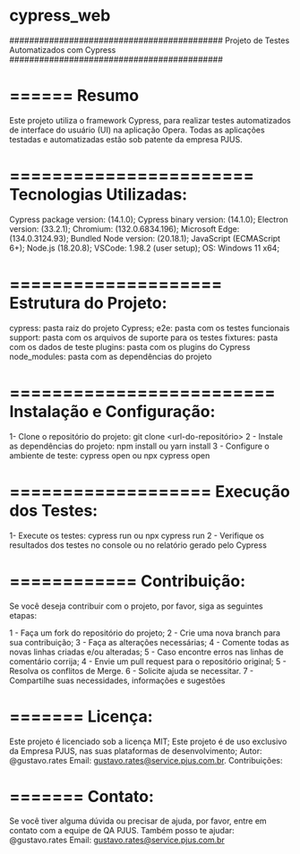# cypress_web

###########################################
Projeto de Testes Automatizados com Cypress
###########################################

======
Resumo
======

Este projeto utiliza o framework Cypress, para realizar testes automatizados de interface do usuário (UI) na aplicação Opera.
Todas as aplicações testadas e automatizadas estão sob patente da empresa PJUS.

=======================
Tecnologias Utilizadas:
=======================

Cypress package version: (14.1.0);
Cypress binary version: (14.1.0);
Electron version: (33.2.1);
Chromium: (132.0.6834.196);
Microsoft Edge: (134.0.3124.93);
Bundled Node version: (20.18.1);
JavaScript (ECMAScript 6+);
Node.js (18.20.8);
VSCode: 1.98.2 (user setup);
OS: Windows 11 x64;

====================
Estrutura do Projeto:
====================

cypress: pasta raiz do projeto Cypress;
e2e: pasta com os testes funcionais
support: pasta com os arquivos de suporte para os testes
fixtures: pasta com os dados de teste
plugins: pasta com os plugins do Cypress
node_modules: pasta com as dependências do projeto

=========================
Instalação e Configuração:
=========================

1- Clone o repositório do projeto: git clone <url-do-repositório>
2 - Instale as dependências do projeto: npm install ou yarn install
3 - Configure o ambiente de teste: cypress open ou npx cypress open

===================
Execução dos Testes:
===================

1- Execute os testes: cypress run ou npx cypress run
2 - Verifique os resultados dos testes no console ou no relatório gerado pelo Cypress

============
Contribuição:
============

Se você deseja contribuir com o projeto, por favor, siga as seguintes etapas:

1 - Faça um fork do repositório do projeto;
2 - Crie uma nova branch para sua contribuição;
3 - Faça as alterações necessárias;
4 - Comente todas as novas linhas criadas e/ou alteradas;
5 - Caso encontre erros nas linhas de comentário corrija;
4 - Envie um pull request para o repositório original;
5 - Resolva os conflitos de Merge.
6 - Solicite ajuda se necessitar.
7 - Compartilhe suas necessidades, informações e sugestões

=======
Licença:
=======

Este projeto é licenciado sob a licença MIT;
Este projeto é de uso exclusivo da Empresa PJUS, nas suas plataformas de desenvolvimento;
Autor: @gustavo.rates Email: gustavo.rates@service.pjus.com.br.
Contribuições: <nome> <Email>

=======
Contato:
=======

Se você tiver alguma dúvida ou precisar de ajuda, por favor, entre em contato com a equipe de QA PJUS.
Também posso te ajudar: @gustavo.rates Email: gustavo.rates@service.pjus.com.br